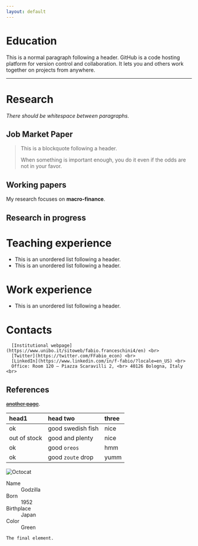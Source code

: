 ```yaml
---
layout: default
---
```



# Education

This is a normal paragraph following a header. GitHub is a code hosting platform for version control and collaboration. It lets you and others work together on projects from anywhere.

* * *

# Research
_There should be whitespace between paragraphs._


## Job Market Paper

> This is a blockquote following a header.
>
> When something is important enough, you do it even if the odds are not in your favor.

## Working papers

My research focuses on **macro-finance**.

## Research in progress


# Teaching experience
*   This is an unordered list following a header.
*   This is an unordered list following a header.


# Work experience
*   This is an unordered list following a header.


# Contacts
      [Institutional webpage](https://www.unibo.it/sitoweb/fabio.franceschini4/en) <br>
      [Twitter](https://twitter.com/FFabio_econ) <br>
      [LinkedIn](https://www.linkedin.com/in/f-fabio/?locale=en_US) <br>
      Office: Room 120 – Piazza Scaravilli 2, <br> 40126 Bologna, Italy <br>

## References

[~~another page~~](./another-page.html).



| head1        | head two          | three |
|:-------------|:------------------|:------|
| ok           | good swedish fish | nice  |
| out of stock | good and plenty   | nice  |
| ok           | good `oreos`      | hmm   |
| ok           | good `zoute` drop | yumm  |



![Octocat](https://github.githubassets.com/images/icons/emoji/octocat.png)



<dl>
<dt>Name</dt>
<dd>Godzilla</dd>
<dt>Born</dt>
<dd>1952</dd>
<dt>Birthplace</dt>
<dd>Japan</dd>
<dt>Color</dt>
<dd>Green</dd>
</dl>


```
The final element.
```
